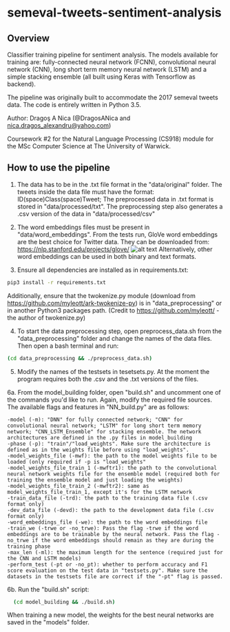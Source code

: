 # semeval-tweets-sentiment-analysis

## Overview

Classifier training pipeline for sentiment analysis. The models available for training are: fully-connected neural network (FCNN), convolutional neural network (CNN), long short term memory neural network (LSTM) and a simple stacking ensemble (all built using Keras with Tensorflow as backend).  

The pipeline was originally built to accommodate the 2017 semeval tweets data. The code is entirely written in Python 3.5.

Author: Dragoş A Nica (@DragosANica and nica.dragos_alexandru@yahoo.com)

Coursework #2 for the Natural Language Processing (CS918) module for the MSc Computer Science at The University of Warwick.

## How to use the pipeline

1. The data has to be in the .txt file format in the "data/original" folder. The tweets inside the data file must have the format: ID(space)Class(space)Tweet;
The preprocessed data in .txt format is stored in "data/processed/txt". The preprocessing step also generates a .csv version of the data in "data/processed/csv"

2. The word embeddings files must be present in "data/word_embeddings". From the tests run, GloVe word embeddings are the best choice for Twitter data. They can be downloaded from: https://nlp.stanford.edu/projects/glove/
![alt text](https://i.imgur.com/BgssdYn.png)
Alternatively, other word embeddings can be used in both binary and text formats. 

3. Ensure all dependencies are installed as in requirements.txt:
```bash
pip3 install -r requirements.txt
```

Additionally, ensure that the twokenize.py module (download from https://github.com/myleott/ark-twokenize-py)  is in "data_preprocessing" or in another Python3 packages path. (Credit to https://github.com/myleott/ - the author of twokenize.py)

4. To start the data preprocessing step, open preprocess_data.sh from the "data_preprocessing" folder and change the names of the data files. Then open a bash terminal and run:

  ```bash
  (cd data_preprocessing && ./preprocess_data.sh)
  ```

5. Modify the names of the testsets in tesetsets.py. At the moment the program requires both the .csv and the .txt versions of the files.
 
6a. From the model_building folder, open "build.sh" and uncomment one of the commands you'd like to run. Again, modify the required file sources. The available flags and features in "NN_build.py" are as follows:

```python3
-model (-m): "DNN" for fully connected network; "CNN" for convolutional neural network; "LSTM" for long short term memory network; "CNN_LSTM_Ensemble" for stacking ensemble. The network architectures are defined in the .py files in model_building
-phase (-p): "train"/"load_weights". Make sure the architecture is defined as in the weights file before using "load_weights". 
-model_weights_file (-mwf): the path to the model weights file to be loaded (only required if -p is "load_weights"
-model_weights_file_train_1 (-mwftr1): the path to the convolutional neural network weights file for the ensemble model (required both for training the ensemble model and just loading the weights)
-model_weights_file_train_2 (-mwftr2): same as model_weights_file_train_1, except it's for the LSTM network
-train_data_file (-trd): the path to the training data file (.csv format only)
-dev_data_file (-devd): the path to the development data file (.csv format only)
-word_embeddings_file (-we): the path to the word embeddings file
-train_we (-trwe or -no_trwe): Pass the flag -trwe if the word embeddings are to be trainable by the neural network. Pass the flag -no_trwe if the word embeddings should remain as they are during the training phase
-max_len (-ml): the maximum length for the sentence (required just for the CNN and LSTM models)
-perform_test (-pt or -no_pt): whether to perform accuracy and F1 score evaluation on the test data in "testsets.py". Make sure the datasets in the testsets file are correct if the "-pt" flag is passed.
```

6b. Run the "build.sh" script:

```bash
  (cd model_building && ./build.sh)
  ```
  
When training a new model, the weights for the best neural networks are saved in the "models" folder.
